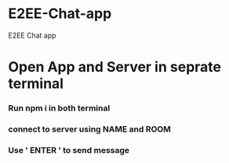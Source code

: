 # E2EE-Chat-app
E2EE Chat app
# Open App and Server in seprate terminal 
### Run npm i in both terminal 
### connect to server using NAME and ROOM 
### Use ' ENTER ' to send message
